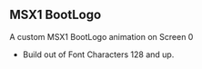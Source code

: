 ## MSX1 BootLogo  

A custom MSX1 BootLogo animation on Screen 0
- Build out of Font Characters 128 and up.
